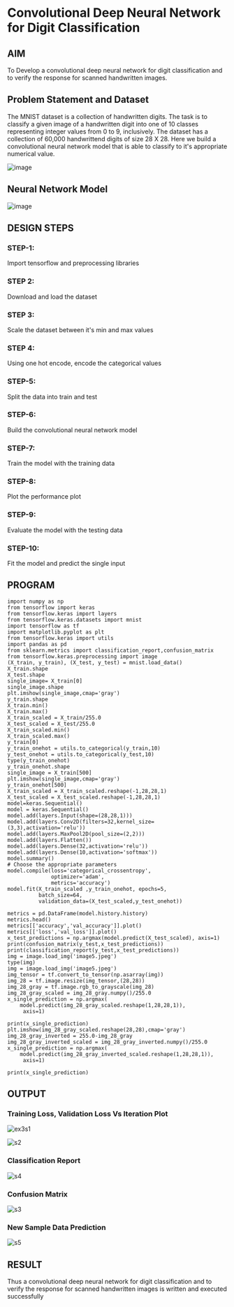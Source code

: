 # Convolutional Deep Neural Network for Digit Classification

## AIM

To Develop a convolutional deep neural network for digit classification and to verify the response for scanned handwritten images.

## Problem Statement and Dataset

The MNIST dataset is a collection of handwritten digits. The task is to classify a given image of a handwritten digit into one of 10 classes representing integer values from 0 to 9, inclusively. The dataset has a collection of 60,000 handwrittend digits of size 28 X 28. Here we build a convolutional neural network model that is able to classify to it's appropriate numerical value.

![image](https://user-images.githubusercontent.com/75235293/190975763-7d3b7c0f-9458-41e9-a35c-aa063c4977da.png)


## Neural Network Model

![image](https://user-images.githubusercontent.com/75235293/190976591-e7be8aea-1886-4181-b490-2abde39f2ff6.png)


## DESIGN STEPS
### STEP-1:
Import tensorflow and preprocessing libraries
### STEP 2:
Download and load the dataset
### STEP 3:
Scale the dataset between it's min and max values
### STEP 4:
Using one hot encode, encode the categorical values
### STEP-5:
Split the data into train and test
### STEP-6:
Build the convolutional neural network model
### STEP-7:
Train the model with the training data
### STEP-8:
Plot the performance plot
### STEP-9:
Evaluate the model with the testing data
### STEP-10:
Fit the model and predict the single input

## PROGRAM

```
import numpy as np
from tensorflow import keras
from tensorflow.keras import layers
from tensorflow.keras.datasets import mnist
import tensorflow as tf
import matplotlib.pyplot as plt
from tensorflow.keras import utils
import pandas as pd
from sklearn.metrics import classification_report,confusion_matrix
from tensorflow.keras.preprocessing import image
(X_train, y_train), (X_test, y_test) = mnist.load_data()
X_train.shape
X_test.shape
single_image= X_train[0]
single_image.shape
plt.imshow(single_image,cmap='gray')
y_train.shape
X_train.min()
X_train.max()
X_train_scaled = X_train/255.0
X_test_scaled = X_test/255.0
X_train_scaled.min()
X_train_scaled.max()
y_train[0]
y_train_onehot = utils.to_categorical(y_train,10)
y_test_onehot = utils.to_categorical(y_test,10)
type(y_train_onehot)
y_train_onehot.shape
single_image = X_train[500]
plt.imshow(single_image,cmap='gray')
y_train_onehot[500]
X_train_scaled = X_train_scaled.reshape(-1,28,28,1)
X_test_scaled = X_test_scaled.reshape(-1,28,28,1)
model=keras.Sequential()
model = keras.Sequential()
model.add(layers.Input(shape=(28,28,1)))
model.add(layers.Conv2D(filters=32,kernel_size=(3,3),activation='relu'))
model.add(layers.MaxPool2D(pool_size=(2,2)))
model.add(layers.Flatten())
model.add(layers.Dense(32,activation='relu'))
model.add(layers.Dense(10,activation='softmax'))
model.summary()
# Choose the appropriate parameters
model.compile(loss='categorical_crossentropy',
              optimizer='adam',
              metrics='accuracy')
model.fit(X_train_scaled ,y_train_onehot, epochs=5,
          batch_size=64, 
          validation_data=(X_test_scaled,y_test_onehot))
          
metrics = pd.DataFrame(model.history.history)
metrics.head()
metrics[['accuracy','val_accuracy']].plot()
metrics[['loss','val_loss']].plot()
x_test_predictions = np.argmax(model.predict(X_test_scaled), axis=1)
print(confusion_matrix(y_test,x_test_predictions))
print(classification_report(y_test,x_test_predictions))
img = image.load_img('image5.jpeg')
type(img)
img = image.load_img('image5.jpeg')
img_tensor = tf.convert_to_tensor(np.asarray(img))
img_28 = tf.image.resize(img_tensor,(28,28))
img_28_gray = tf.image.rgb_to_grayscale(img_28)
img_28_gray_scaled = img_28_gray.numpy()/255.0
x_single_prediction = np.argmax(
    model.predict(img_28_gray_scaled.reshape(1,28,28,1)),
     axis=1)
     
print(x_single_prediction)
plt.imshow(img_28_gray_scaled.reshape(28,28),cmap='gray')
img_28_gray_inverted = 255.0-img_28_gray
img_28_gray_inverted_scaled = img_28_gray_inverted.numpy()/255.0
x_single_prediction = np.argmax(
    model.predict(img_28_gray_inverted_scaled.reshape(1,28,28,1)),
     axis=1)
     
print(x_single_prediction)
```

## OUTPUT

### Training Loss, Validation Loss Vs Iteration Plot
![ex3s1](https://user-images.githubusercontent.com/75235426/192113234-e76be7db-94b8-4d24-80b9-abd0944c4748.png)

![s2](https://user-images.githubusercontent.com/75235426/192113226-dd080e48-0dcc-4467-9653-c34cae33ed5a.png)

### Classification Report

![s4](https://user-images.githubusercontent.com/75235426/192113259-75cd3a2e-653d-4572-abf7-cf389ae43bf4.png)

### Confusion Matrix

![s3](https://user-images.githubusercontent.com/75235426/192113240-029d3dd0-c813-4cd2-8172-988c6b6585f6.png)

### New Sample Data Prediction

![s5](https://user-images.githubusercontent.com/75235426/192113265-9e01ae2d-1f6e-4ded-ae27-e6adc8ea0036.png)

## RESULT
Thus a convolutional deep neural network for digit classification and to verify the response for scanned handwritten images is written and executed successfully
